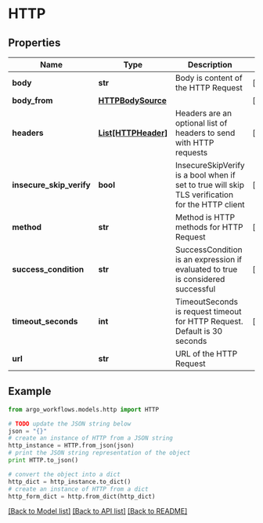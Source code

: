 # HTTP


## Properties

Name | Type | Description | Notes
------------ | ------------- | ------------- | -------------
**body** | **str** | Body is content of the HTTP Request | [optional] 
**body_from** | [**HTTPBodySource**](HTTPBodySource.md) |  | [optional] 
**headers** | [**List[HTTPHeader]**](HTTPHeader.md) | Headers are an optional list of headers to send with HTTP requests | [optional] 
**insecure_skip_verify** | **bool** | InsecureSkipVerify is a bool when if set to true will skip TLS verification for the HTTP client | [optional] 
**method** | **str** | Method is HTTP methods for HTTP Request | [optional] 
**success_condition** | **str** | SuccessCondition is an expression if evaluated to true is considered successful | [optional] 
**timeout_seconds** | **int** | TimeoutSeconds is request timeout for HTTP Request. Default is 30 seconds | [optional] 
**url** | **str** | URL of the HTTP Request | 

## Example

```python
from argo_workflows.models.http import HTTP

# TODO update the JSON string below
json = "{}"
# create an instance of HTTP from a JSON string
http_instance = HTTP.from_json(json)
# print the JSON string representation of the object
print HTTP.to_json()

# convert the object into a dict
http_dict = http_instance.to_dict()
# create an instance of HTTP from a dict
http_form_dict = http.from_dict(http_dict)
```
[[Back to Model list]](../README.md#documentation-for-models) [[Back to API list]](../README.md#documentation-for-api-endpoints) [[Back to README]](../README.md)


